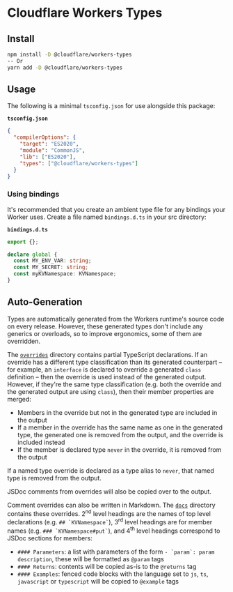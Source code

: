 # Cloudflare Workers Types

## Install

```bash
npm install -D @cloudflare/workers-types
-- Or
yarn add -D @cloudflare/workers-types
```

## Usage

The following is a minimal `tsconfig.json` for use alongside this package:

**`tsconfig.json`**

```json
{
  "compilerOptions": {
    "target": "ES2020",
    "module": "CommonJS",
    "lib": ["ES2020"],
    "types": ["@cloudflare/workers-types"]
  }
}
```

### Using bindings

It's recommended that you create an ambient type file for any bindings your Worker uses. Create a file named
`bindings.d.ts` in your src directory:

**`bindings.d.ts`**

```typescript
export {};

declare global {
  const MY_ENV_VAR: string;
  const MY_SECRET: string;
  const myKVNamespace: KVNamespace;
}
```

## Auto-Generation

Types are automatically generated from the Workers runtime's source code on every release. However, these generated
types don't include any generics or overloads, so to improve ergonomics, some of them are overridden.

The [`overrides`](./overrides) directory contains partial TypeScript declarations. If an override has a different type
classification than its generated counterpart – for example, an `interface` is declared to override a generated `class`
definition – then the override is used instead of the generated output. However, if they're the same type classification
(e.g. both the override and the generated output are using `class`), then their member properties are merged:

- Members in the override but not in the generated type are included in the output
- If a member in the override has the same name as one in the generated type, the generated one is removed from the
  output, and the override is included instead
- If the member is declared type `never` in the override, it is removed from the output

If a named type override is declared as a type alias to `never`, that named type is removed from the output.

JSDoc comments from overrides will also be copied over to the output.

Comment overrides can also be written in Markdown. The [`docs`](./docs) directory contains these overrides.
2<sup>nd</sup> level headings are the names of top level declarations (e.g. <code>## \`KVNamespace\`</code>),
3<sup>rd</sup> level headings are for member names (e.g. <code>### \`KVNamespace#put\`</code>), and 4<sup>th</sup> level
headings correspond to JSDoc sections for members:

- `#### Parameters`: a list with parameters of the form <code>- \`param\`: param description</code>, these will be
  formatted as `@param` tags
- `#### Returns`: contents will be copied as-is to the `@returns` tag
- `#### Examples`: fenced code blocks with the language set to `js`, `ts`, `javascript` or `typescript` will be copied
  to `@example` tags
